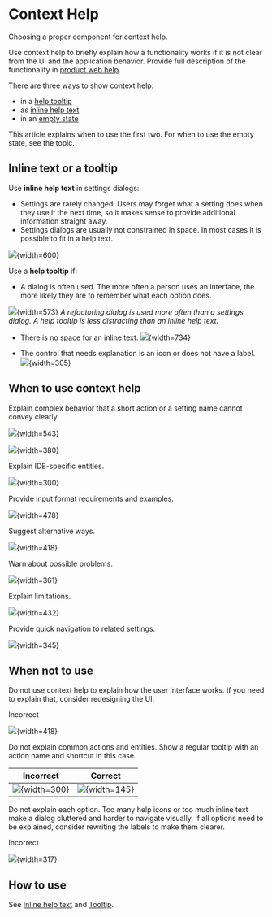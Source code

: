<!-- Copyright 2000-2024 JetBrains s.r.o. and contributors. Use of this source code is governed by the Apache 2.0 license. -->

# Context Help

<link-summary>Choosing a proper component for context help.</link-summary>

Use context help to briefly explain how a functionality works if it is not clear from the UI and the application behavior. Provide full description of the functionality in [product web help](https://www.jetbrains.com/help/idea/).

There are three ways to show context help:
* in a [help tooltip](tooltip.md)
* as [inline help text](inline_help_text.md)
* in an [empty state](empty_state.md)

This article explains when to use the first two. For when to use the empty state, see the [](empty_state.md) topic.


## Inline text or a tooltip

Use **inline help text** in settings dialogs:
* Settings are rarely changed. Users may forget what a setting does when they use it the next time, so it makes sense to provide additional information straight away.
* Settings dialogs are usually not constrained in space. In most cases it is possible to fit in a help text.

![](09_use_inline_help_text.png){width=600}

Use a **help tooltip** if:
* A dialog is often used. The more often a person uses an interface, the more likely they are to remember what each option does.

![](10_use_help_tooltip.png){width=573}
*A refactoring dialog is used more often than a settings dialog. A help tooltip is less distracting than an inline help text.*

* There is no space for an inline text.
![](11_no_space_in_settings.png){width=734}

* The control that needs explanation is an icon or does not have a label.
![](03_action_help_tooltip.png){width=305}


## When to use context help

Explain complex behavior that a short action or a setting name cannot convey clearly.

![](04_question_icon_tooltip.png){width=543}

![](02_text_size.png){width=380}

Explain IDE-specific entities.

![](01_IDE_specific.png){width=300}

Provide input format requirements and examples.

![](02_formatting_example.png){width=478}

Suggest alternative ways.

![](03_alternative_ways.png){width=418}

Warn about possible problems.

![](04_possible_problems.png){width=361}

Explain limitations.

![](05_limitations.png){width=432}

Provide quick navigation to related settings.

![](04_link_internal.png){width=345}


## When not to use

Do not use context help to explain how the user interface works. If you need to explain that, consider redesigning the UI.

<format color="Red" style="bold">Incorrect</format>

![](06_explain_how_ui_works.png){width=418}

Do not explain common actions and entities. Show a regular tooltip with an action name and shortcut in this case.

| <format color="Red" style="bold">Incorrect</format> | <format color="Green" style="bold">Correct</format> |
|-----------------------------------------------------|-----------------------------------------------------|
| ![](07_explain_obvious_incorrect.png){width=300}    | ![](07_explain_obvious_correct.png){width=145}      |

Do not explain each option. Too many help icons or too much inline text make a dialog cluttered and harder to navigate visually.
If all options need to be explained, consider rewriting the labels to make them clearer.

<format color="Red" style="bold">Incorrect</format>

![](08_explain_all_options.png){width=317}

## How to use

See [Inline help text](inline_help_text.md) and [Tooltip](tooltip.md).

